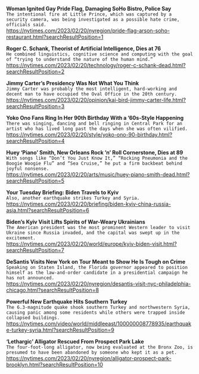 **Woman Ignited Gay Pride Flag, Damaging SoHo Bistro, Police Say**\
`The intentional fire at Little Prince, which was captured by a security camera, was being investigated as a possible hate crime, officials said.`\
https://nytimes.com/2023/02/20/nyregion/pride-flag-arson-soho-restaurant.html?searchResultPosition=1

**Roger C. Schank, Theorist of Artificial Intelligence, Dies at 76**\
`He combined linguistics, cognitive science and computing with the goal of “trying to understand the nature of the human mind.”`\
https://nytimes.com/2023/02/20/technology/roger-c-schank-dead.html?searchResultPosition=2

**Jimmy Carter’s Presidency Was Not What You Think**\
`Jimmy Carter was probably the most intelligent, hard-working and decent man to have occupied the Oval Office in the 20th century.`\
https://nytimes.com/2023/02/20/opinion/kai-bird-jimmy-carter-life.html?searchResultPosition=3

**Yoko Ono Fans Ring In Her 90th Birthday With a ’60s-Style Happening**\
`There was singing, dancing and bell ringing in Central Park for an artist who has lived long past the days when she was often vilified.`\
https://nytimes.com/2023/02/20/style/yoko-ono-90-birthday.html?searchResultPosition=4

**Huey ‘Piano’ Smith, New Orleans Rock ’n’ Roll Cornerstone, Dies at 89**\
`With songs like “Don’t You Just Know It,” “Rocking Pneumonia and the Boogie Woogie Flu” and “Sea Cruise,” he put a firm backbeat behind joyful nonsense.`\
https://nytimes.com/2023/02/20/arts/music/huey-piano-smith-dead.html?searchResultPosition=5

**Your Tuesday Briefing: Biden Travels to Kyiv**\
`Also, another earthquake strikes Turkey and Syria.`\
https://nytimes.com/2023/02/20/briefing/biden-kyiv-china-russia-asia.html?searchResultPosition=6

**Biden’s Kyiv Visit Lifts Spirits of War-Weary Ukrainians**\
`The American president was the most prominent Western leader to visit Ukraine since Russia invaded, and the capital was swept up in the excitement.`\
https://nytimes.com/2023/02/20/world/europe/kyiv-biden-visit.html?searchResultPosition=7

**DeSantis Visits New York on Tour Meant to Show He Is Tough on Crime**\
`Speaking on Staten Island, the Florida governor appeared to position himself as the law-and-order candidate in a presidential campaign he has not announced.`\
https://nytimes.com/2023/02/20/nyregion/desantis-visit-nyc-philadelphia-chicago.html?searchResultPosition=8

**Powerful New Earthquake Hits Southern Turkey**\
`The 6.3-magnitude quake shook southern Turkey and northwestern Syria, causing panic among some residents while others were trapped inside collapsed buildings.`\
https://nytimes.com/video/world/middleeast/100000008778935/earthquake-turkey-syria.html?searchResultPosition=9

**‘Lethargic’ Alligator Rescued From Prospect Park Lake**\
`The four-foot-long alligator, now being evaluated at the Bronx Zoo, is presumed to have been abandoned by someone who kept it as a pet.`\
https://nytimes.com/2023/02/20/nyregion/alligator-prospect-park-brooklyn.html?searchResultPosition=10

